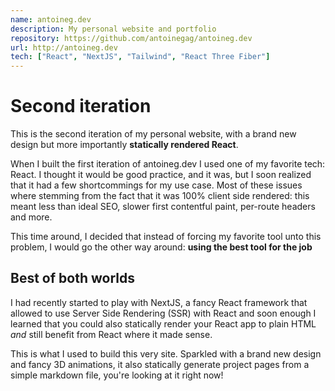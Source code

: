 ```yaml
---
name: antoineg.dev
description: My personal website and portfolio
repository: https://github.com/antoinegag/antoineg.dev
url: http://antoineg.dev
tech: ["React", "NextJS", "Tailwind", "React Three Fiber"]
---
```


# Second iteration

This is the second iteration of my personal website, with a brand new design but more importantly **statically rendered React**.

When I built the first iteration of antoineg.dev I used one of my favorite tech: React. I thought it would be good practice, and it was, but I soon realized that it had a few shortcommings for my use case. Most of these issues where stemming from the fact that it was 100% client side rendered: this meant less than ideal SEO, slower first contentful paint, per-route headers and more.

This time around, I decided that instead of forcing my favorite tool unto this problem, I would go the other way around: **using the best tool for the job**

## Best of both worlds

I had recently started to play with NextJS, a fancy React framework that allowed to use Server Side Rendering (SSR) with React and soon enough I learned that you could also statically render your React app to plain HTML _and_ still benefit from React where it made sense.

This is what I used to build this very site. Sparkled with a brand new design and fancy 3D animations, it also statically generate project pages from a simple markdown file, you're looking at it right now!
